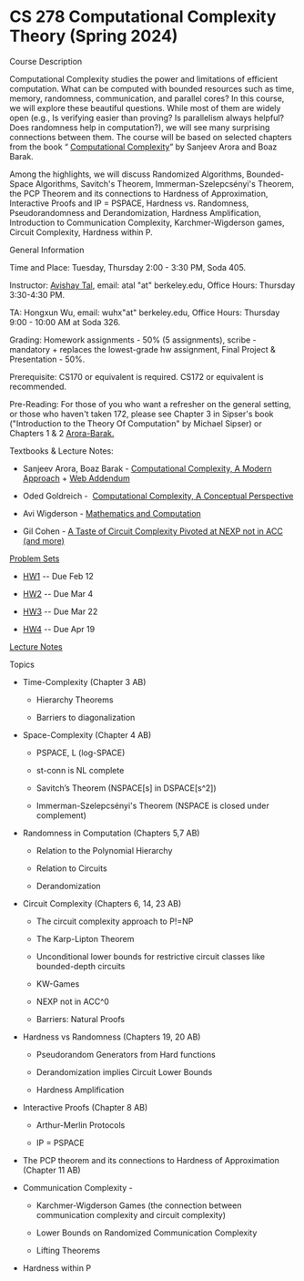 # CS 278 Computational Complexity Theory (Spring 2024)

Course Description

Computational Complexity studies the power and limitations of efficient computation. What can be computed with bounded resources such as time, memory, randomness, communication, and parallel cores? In this course, we will explore these beautiful questions. While most of them are widely open (e.g., Is verifying easier than proving? Is parallelism always helpful? Does randomness help in computation?), we will see many surprising connections between them. The course will be based on selected chapters from the book “ [Computational Complexity](http://theory.cs.princeton.edu/complexity/)” by Sanjeev Arora and Boaz Barak.

Among the highlights, we will discuss Randomized Algorithms, Bounded-Space Algorithms, Savitch's Theorem, Immerman-Szelepcsényi's Theorem, the PCP Theorem and its connections to Hardness of Approximation, Interactive Proofs and IP = PSPACE, Hardness vs. Randomness, Pseudorandomness and Derandomization, Hardness Amplification, Introduction to Communication Complexity, Karchmer-Wigderson games, Circuit Complexity, Hardness within P.

General Information

Time and Place: Tuesday, Thursday 2:00 - 3:30 PM, Soda 405.

Instructor: [Avishay Tal](http://www.avishaytal.org/), email: atal "at" berkeley.edu, Office Hours: Thursday 3:30-4:30 PM.

TA: Hongxun Wu, email: wuhx"at" berkeley.edu, Office Hours: Thursday 9:00 - 10:00 AM at Soda 326.

Grading: Homework assignments - 50% (5 assignments), scribe - mandatory + replaces the lowest-grade hw assignment, Final Project & Presentation - 50%.

Prerequisite: CS170 or equivalent is required. CS172 or equivalent is recommended.

Pre-Reading: For those of you who want a refresher on the general setting, or those who haven't taken 172, please see Chapter 3 in Sipser's book ("Introduction to the Theory Of Computation" by Michael Sipser) or Chapters 1 & 2 [Arora-Barak.](http://theory.cs.princeton.edu/complexity/)

Textbooks & Lecture Notes:

- Sanjeev Arora, Boaz Barak - [Computational Complexity, A Modern Approach](http://theory.cs.princeton.edu/complexity/) + [Web Addendum](https://www.cs.utexas.edu/~danama/courses/adv-comp20/accnexp.pdf)

- Oded Goldreich -  [Computational Complexity, A Conceptual Perspective](http://www.wisdom.weizmann.ac.il/~oded/cc-book.html)

- Avi Wigderson - [Mathematics and Computation](https://www.math.ias.edu/avi/book)

- Gil Cohen - [A Taste of Circuit Complexity Pivoted at NEXP not in ACC (and more)](http://eccc.hpi-web.de/resources/pdf/cohen.pdf)

[Problem Sets](https://drive.google.com/drive/folders/1ip5SBq7pqWIdOWK3o3QzPDG7Ryz9v4p9?usp=sharing)

- [HW1](https://drive.google.com/file/d/1yNeSPiWIEuEtMyXHHHvMAx1ABNj9tH7L/view?usp=sharing) \-\- Due Feb 12

- [HW2](https://drive.google.com/file/d/1IAGFlgqni6e-R6QYS2Ip8OFz6MPzbcBk/view?usp=share_link) \-\- Due Mar 4

- [HW3](https://drive.google.com/file/d/1lxOIXJAUsIDCRWpqBwwaZbMEueKQINVM/view?usp=share_link) \-\- Due Mar 22

- [HW4](https://drive.google.com/file/d/12mM8QpJmL8Or6HlSRBlS9ZWlUH50kIxf/view?usp=share_link) \-\- Due Apr 19

[Lecture Notes](https://drive.google.com/drive/folders/1ip5SBq7pqWIdOWK3o3QzPDG7Ryz9v4p9?usp=share_link)

Topics

- Time-Complexity (Chapter 3 AB)

  - Hierarchy Theorems

  - Barriers to diagonalization
- Space-Complexity (Chapter 4 AB)

  - PSPACE, L (log-SPACE)

  - st-conn is NL complete

  - Savitch’s Theorem (NSPACE\[s\] in DSPACE\[s^2\])

  - Immerman-Szelepcsényi's Theorem (NSPACE is closed under complement)
- Randomness in Computation (Chapters 5,7 AB)

  - Relation to the Polynomial Hierarchy

  - Relation to Circuits

  - Derandomization
- Circuit Complexity (Chapters 6, 14, 23 AB)

  - The circuit complexity approach to P!=NP

  - The Karp-Lipton Theorem

  - Unconditional lower bounds for restrictive circuit classes like bounded-depth circuits

  - KW-Games

  - NEXP not in ACC^0

  - Barriers: Natural Proofs
- Hardness vs Randomness (Chapters 19, 20 AB)

  - Pseudorandom Generators from Hard functions

  - Derandomization implies Circuit Lower Bounds

  - Hardness Amplification
- Interactive Proofs (Chapter 8 AB)

  - Arthur-Merlin Protocols

  - IP = PSPACE
- The PCP theorem and its connections to Hardness of Approximation (Chapter 11 AB)

- Communication Complexity -

  - Karchmer-Wigderson Games (the connection between communication complexity and circuit complexity)

  - Lower Bounds on Randomized Communication Complexity

  - Lifting Theorems
- Hardness within P
